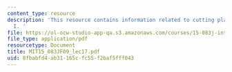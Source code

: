 ```yaml
---
content_type: resource
description: 'This resource contains information related to cutting plane methods
  I. '
file: https://ol-ocw-studio-app-qa.s3.amazonaws.com/courses/15-083j-integer-programming-and-combinatorial-optimization-fall-2009/8fbabfd4ab31165cfc55f2baf5fff043_MIT15_083JF09_lec17.pdf
file_type: application/pdf
resourcetype: Document
title: MIT15_083JF09_lec17.pdf
uid: 8fbabfd4-ab31-165c-fc55-f2baf5fff043
---
```

